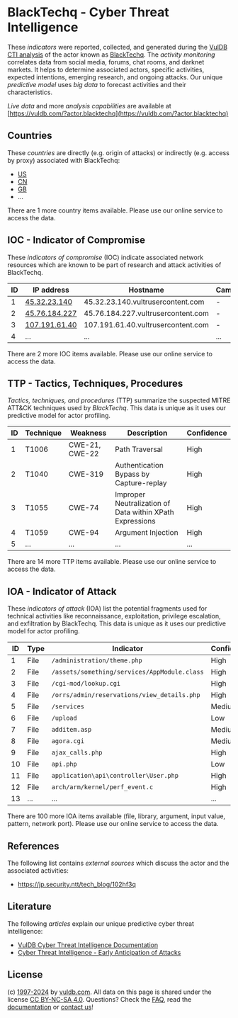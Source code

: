# BlackTechq - Cyber Threat Intelligence

These _indicators_ were reported, collected, and generated during the [VulDB CTI analysis](https://vuldb.com/?kb.cti) of the actor known as [BlackTechq](https://vuldb.com/?actor.blacktechq). The _activity monitoring_ correlates data from social media, forums, chat rooms, and darknet markets. It helps to determine associated actors, specific activities, expected intentions, emerging research, and ongoing attacks. Our unique _predictive model_ uses _big data_ to forecast activities and their characteristics.

_Live data_ and more _analysis capabilities_ are available at [https://vuldb.com/?actor.blacktechq](https://vuldb.com/?actor.blacktechq)

## Countries

These _countries_ are directly (e.g. origin of attacks) or indirectly (e.g. access by proxy) associated with BlackTechq:

* [US](https://vuldb.com/?country.us)
* [CN](https://vuldb.com/?country.cn)
* [GB](https://vuldb.com/?country.gb)
* ...

There are 1 more country items available. Please use our online service to access the data.

## IOC - Indicator of Compromise

These _indicators of compromise_ (IOC) indicate associated network resources which are known to be part of research and attack activities of BlackTechq.

ID | IP address | Hostname | Campaign | Confidence
-- | ---------- | -------- | -------- | ----------
1 | [45.32.23.140](https://vuldb.com/?ip.45.32.23.140) | 45.32.23.140.vultrusercontent.com | - | High
2 | [45.76.184.227](https://vuldb.com/?ip.45.76.184.227) | 45.76.184.227.vultrusercontent.com | - | High
3 | [107.191.61.40](https://vuldb.com/?ip.107.191.61.40) | 107.191.61.40.vultrusercontent.com | - | High
4 | ... | ... | ... | ...

There are 2 more IOC items available. Please use our online service to access the data.

## TTP - Tactics, Techniques, Procedures

_Tactics, techniques, and procedures_ (TTP) summarize the suspected MITRE ATT&CK techniques used by _BlackTechq_. This data is unique as it uses our predictive model for actor profiling.

ID | Technique | Weakness | Description | Confidence
-- | --------- | -------- | ----------- | ----------
1 | T1006 | CWE-21, CWE-22 | Path Traversal | High
2 | T1040 | CWE-319 | Authentication Bypass by Capture-replay | High
3 | T1055 | CWE-74 | Improper Neutralization of Data within XPath Expressions | High
4 | T1059 | CWE-94 | Argument Injection | High
5 | ... | ... | ... | ...

There are 14 more TTP items available. Please use our online service to access the data.

## IOA - Indicator of Attack

These _indicators of attack_ (IOA) list the potential fragments used for technical activities like reconnaissance, exploitation, privilege escalation, and exfiltration by BlackTechq. This data is unique as it uses our predictive model for actor profiling.

ID | Type | Indicator | Confidence
-- | ---- | --------- | ----------
1 | File | `/administration/theme.php` | High
2 | File | `/assets/something/services/AppModule.class` | High
3 | File | `/cgi-mod/lookup.cgi` | High
4 | File | `/orrs/admin/reservations/view_details.php` | High
5 | File | `/services` | Medium
6 | File | `/upload` | Low
7 | File | `additem.asp` | Medium
8 | File | `agora.cgi` | Medium
9 | File | `ajax_calls.php` | High
10 | File | `api.php` | Low
11 | File | `application\api\controller\User.php` | High
12 | File | `arch/arm/kernel/perf_event.c` | High
13 | ... | ... | ...

There are 100 more IOA items available (file, library, argument, input value, pattern, network port). Please use our online service to access the data.

## References

The following list contains _external sources_ which discuss the actor and the associated activities:

* https://jp.security.ntt/tech_blog/102hf3q

## Literature

The following _articles_ explain our unique predictive cyber threat intelligence:

* [VulDB Cyber Threat Intelligence Documentation](https://vuldb.com/?kb.cti)
* [Cyber Threat Intelligence - Early Anticipation of Attacks](https://www.scip.ch/en/?labs.20201022)

## License

(c) [1997-2024](https://vuldb.com/?kb.changelog) by [vuldb.com](https://vuldb.com/?kb.about). All data on this page is shared under the license [CC BY-NC-SA 4.0](https://creativecommons.org/licenses/by-nc-sa/4.0/). Questions? Check the [FAQ](https://vuldb.com/?kb.faq), read the [documentation](https://vuldb.com/?kb) or [contact us](https://vuldb.com/?contact)!

